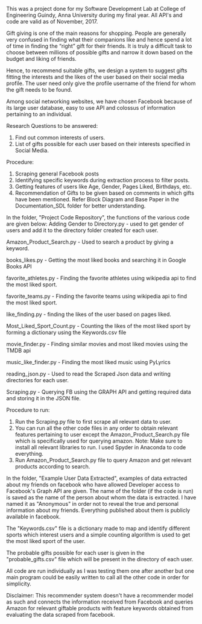 This was a project done for my Software Development Lab at College of Engineering Guindy, Anna University during my final year. All API's and code are valid as of November, 2017. 

Gift giving is one of the main reasons for shopping. People are generally very confused in finding what their companions like and hence spend a lot of time in finding the “right” gift for their friends. It is truly a difficult task to choose between millions of possible gifts and narrow it down based on the budget and liking of friends. 

Hence, to recommend suitable gifts, we design a system to suggest gifts fitting the interests and the likes of the user based on their social media profile. The user need only give the profile username of the friend for whom the gift needs to be found.

Among social networking websites, we have chosen Facebook because of its large user database, easy to use API and colossus of information pertaining to an individual.

Research Questions to be answered:
1. Find out common interests of users.
2. List of gifts possible for each user based on their interests specified in Social Media.

Procedure:
1. Scraping general Facebook posts
2. Identifying specific keywords during extraction process to filter posts.
3. Getting features of users like Age, Gender, Pages Liked, Birthdays, etc.
4. Recommendation of Gifts to be given based on comments in which gifts have been mentioned.
Refer Block Diagram and Base Paper in the Documentation_SDL folder for better understanding.


In the folder, "Project Code Repository", the functions of the various code are given below:
Adding Gender to Directory.py - used to get gender of users and add it to the directory folder created for each user.

Amazon_Product_Search.py - Used to search a product by giving a keyword.

books_likes.py - Getting the most liked books and searching it in Google Books API

favorite_athletes.py - Finding the favorite athletes using wikipedia api to find the most liked sport.

favorite_teams.py - Finding the favorite teams using wikipedia api to find the most liked sport.

like_finding.py - finding the likes of the user based on pages liked.

Most_Liked_Sport_Count.py - Counting the likes of the most liked sport by forming a dictionary using the Keywords.csv file

movie_finder.py - Finding similar movies and most liked movies using the TMDB api

music_like_finder.py - Finding the most liked music using PyLyrics

reading_json.py - Used to read the Scraped Json data and writing directories for each user.

Scraping.py - Querying FB using the GRAPH API and getting required data and storing it in the JSON file.

Procedure to run:
1. Run the Scraping.py file to first scrape all relevant data to user.
2. You can run all the other code files in any order to obtain relevant features pertaining to user except the Amazon_Product_Search.py file which is specifically used for querying amazon.
Note: Make sure to install all relevant libraries to run. I used Spyder in Anaconda to code everything.
3. Run Amazon_Product_Search.py file to query Amazon and get relevant products according to search.

In the folder, "Example User Data Extracted", examples of data extracted about my friends on facebook who have allowed Developer access to Facebook's Graph API are given. The name of the folder (if the code is run) is saved as the name of the person about whom the data is extracted. I have named it as "Anonymous" in order not to reveal the true and personal information about my friends. Everything published about them is publicly available in facebook. 

The "Keywords.csv" file is a dictionary made to map and identify different sports which interest users and a simple counting algorithm is used to get the most liked sport of the user.

The probable gifts possible for each user is given in the "probable_gifts.csv" file which will be present in the directory of each user.

All code are run individually as I was testing them one after another but one main program could be easily written to call all the other code in order for simplicity.

Disclaimer: This recommender system doesn't have a recommender model as such and connects the information received from Facebook and queries Amazon for relevant giftable products with feature keywords obtained from evaluating the data scraped from facebook.
